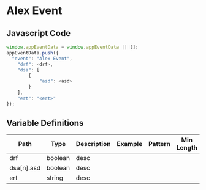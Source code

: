 # Alex Event

### 

## Javascript Code
```js
window.appEventData = window.appEventData || [];
appEventData.push({
  "event": "Alex Event",
    "drf": <drf>,
    "dsa": [
        {
            "asd": <asd>
        }
    ],
    "ert": "<ert>"
});
```

## Variable Definitions

|Path|Type|Description|Example|Pattern|Min Length|Max Length|Minimum|Maximum|Multiple Of|
| --- | --- | --- | --- | --- | --- | --- | --- | --- | --- |
|drf|boolean|desc||||||||
|dsa[n].asd|boolean|desc||||||||
|ert|string|desc||||||||




